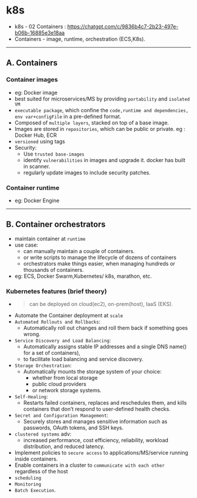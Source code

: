 # k8s
- k8s - 02  Containers :  https://chatgpt.com/c/9836b4c7-2b23-497e-b06b-16885e3e18aa
- Containers - image, runtime, orchestration (ECS,K8s).
--- 
## A. Containers
### Container images 
  - eg: Docker image
  - best suited for microservices/MS by providing `portability` and `isolated VM`
  - `executable package`, which confine the  `code,runtime and dependencies, env var+configFile` in a pre-defined format.
  - Composed of `multiple layers`, stacked on top of a base image.
  - Images are stored in `repositories`, which can be public or private. eg : Docker Hub, ECR
  - `versioned` using tags
  - Security:
    - Use `trusted base-images`
    - identify `vulnerabilities` in images and upgrade it. docker has built in scanner.
    - regularly update images to include security patches.

### Container runtime 
- eg: Docker Engine

---
## B. Container orchestrators
- maintain container at `runtime`
- use case:
  - can manually maintain a couple of containers.
  - or write scripts to manage the lifecycle of dozens of containers
  - orchestrators make things easier, when managing hundreds or thousands of containers.
- eg: ECS, Docker Swarm,Kubernetes/ k8s, marathon, etc.

### Kubernetes features (brief theory)
  - > can be deployed on cloud(ec2), on-prem(host), IaaS (EKS).
  - Automate the Container deployment at `scale`
  - `Automated Rollouts and Rollbacks`: 
    - Automatically roll out changes and roll them back if something goes wrong.
  - `Service Discovery and Load Balancing`: 
    - Automatically assigns stable IP addresses and a single DNS name() for a set of containers),
    - to facilitate load balancing and service discovery.
  - `Storage Orchestration`: 
    - Automatically mounts the storage system of your choice:
      - whether from local storage 
      - public cloud providers 
      - or network storage systems.
  - `Self-Healing`: 
    - Restarts failed containers, replaces and reschedules them, and kills containers that don’t respond to user-defined health checks.
  - `Secret and Configuration Management`: 
    - Securely stores and manages sensitive information such as passwords, OAuth tokens, and SSH keys.
  - `clustered systems` adv:
    -  increased performance, cost efficiency, reliability, workload distribution, and reduced latency.
  - Implement policies to `secure access` to applications/MS/service running inside containers.
  - Enable containers in a cluster to `communicate with each other` regardless of the host
  - `scheduling`
  - `Monitoring`
  - `Batch Execution`.